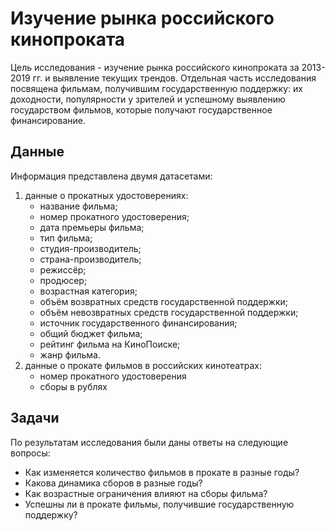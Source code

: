 Изучение рынка российского кинопроката
=============

Цель исследования - изучение рынка российского кинопроката за 2013-2019 гг. и выявление текущих трендов.
Отдельная часть исследования посвящена фильмам, получившим государственную поддержку: их доходности, популярности у зрителей и успешному выявлению государством фильмов, которые получают государственное финансирование.


Данные
-------------
Информация представлена двумя датасетами:
1.	данные о прокатных удостоверениях:
    * название фильма;
    * номер прокатного удостоверения;
    * дата премьеры фильма;
    * тип фильма;
    * студия-производитель;
    * страна-производитель;
    * режиссёр;
    * продюсер;
    * возрастная категория;
    * объём возвратных средств государственной поддержки;
    * объём невозвратных средств государственной поддержки;
    * источник государственного финансирования;
    * общий бюджет фильма;
    * рейтинг фильма на КиноПоиске;
    * жанр фильма.
2.	данные о прокате фильмов в российских кинотеатрах:
    * номер прокатного удостоверения
    * сборы в рублях


Задачи
-------------
По результатам исследования были даны ответы на следующие вопросы:
*	Как изменяется количество фильмов в прокате в разные годы?
*	Какова динамика сборов в разные годы?
*	Как возрастные ограничения влияют на сборы фильма?
* Успешны ли в прокате фильмы, получившие государственную поддержку?
